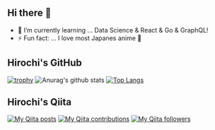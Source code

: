 ## Hi there 👋

- 🌱 I’m currently learning ... Data Science & React & Go & GraphQL!
- ⚡ Fun fact: ... I love most Japanes anime :running:

## Hirochi's GitHub
[![trophy](https://github-profile-trophy.vercel.app/?username=hirochon&theme=chalk)](https://github.com/hirochon/github-profile-trophy)
![Anurag's github stats](https://github-readme-stats.vercel.app/api?username=Hirochon&show_icons=true&theme=gruvbox)
[![Top Langs](https://github-readme-stats.vercel.app/api/top-langs/?username=Hirochon&layout=compact&hide=jupyter%20notebook&theme=gruvbox&langs_count=8)](https://github.com/anuraghazra/github-readme-stats)

## Hirochi's Qiita
[![My Qiita posts](https://qiita-badge.apiapi.app/s/Hirochon/posts.svg)](http://qiita.com/Hirochon)
[![My Qiita contributions](https://qiita-badge.apiapi.app/s/Hirochon/contributions.svg)](http://qiita.com/Hirochon)
[![My Qiita followers](https://qiita-badge.apiapi.app/s/Hirochon/followers.svg)](http://qiita.com/Hirochon)
